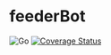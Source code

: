 # feederBot

![Go](https://github.com/biomaks/feederBot/workflows/Go/badge.svg?branch=master)
[![Coverage Status](https://coveralls.io/repos/github/biomaks/feederBot/badge.svg?branch=master)](https://coveralls.io/github/biomaks/feederBot?branch=master)

